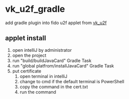 # vk_u2f_gradle
add gradle plugin into fido u2f applet from [vk_u2f](https://github.com/VivoKey/vk-u2f)

## applet install

1. open intelliJ by administrator
1. open the project
1. run "build/buildJavaCard" Gradle Task
1. run "global platfrom/installJavaCard" Gradle Task
1. put certificate
    1. open terminal in intelliJ
    2. change to cmd if the default terminal is PowerShell  
    3. copy the command in the cert.txt
    4. run the command
